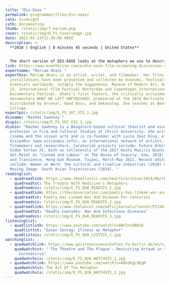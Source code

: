 ```yaml
---
title: "Dis-Ease "
permalink: programmes/films/dis-ease/
cata: hindsight
catb: documenting
thumb: /static/img/f_mariam.png
cover: /static/img/B_FS_Coverimage.jpg
date: 2021-05-23T11:30:00.000Z
description: >-
  **2018 | English | 8 minutes 45 seconds | United States** 


  The short version of DIS-EASE looks at the metaphors we use to describe illnesses, and how some diseases become metaphors to describe other phenomena. In particular, it examines the metaphor of the "war on disease," and asks how it affects how we treat people who are sick, how we define the "public" in public health, and whether it has locked us into militarized national security paradigms for both responding to current epidemic diseases and planning for future pandemics.
link: https://www.eventbrite.com/e/dis-ease-film-screening-discussion-registration-148914704891?aff=erelexpmlt
expertname: "Mariam Ghani "
expertbio: Mariam Ghani is an artist, writer, and filmmaker. Her films and
  installations have been presented and collected by museums, festivals, and
  biennials worldwide, notably the Guggenheim, Museum of Modern Art, Documenta
  13, International Film Festival Rotterdam and Copenhagen International
  Documentary Festival. Ghani’s first feature, the critically acclaimed
  documentary WHAT WE LEFT UNFINISHED, premiered at the 2019 Berlinale and is
  distributed by Arsenal, Good Docs, and Dekanalog. She teaches at Bennington
  College.
expertpic: /static/img/E_FS_SEC_VIS_1.jpg
disname: "Rashmi Sawhney "
dispic: /static/img/E_FS_SEC_VIS_2.jpg
disbio: "Rashmi Sawhney is a Bangalore-based cultural theorist and associate
  professor in Film and Cultural Studies at Christ University. She writes on
  cinema and the visual arts and is co-founder with Lucia Imaz King, of
  VisionMix (www.visionmix.info), an international network of artists,
  filmmakers and researchers. Curatorial projects include: Future Orbits and
  Video Vortex XI, both as collaterals of the 2017 Kochi Muziris Biennial;
  Set.Reset on ‘Cinema and Labour’ at The House of Inquiry, Goa, 2018; and Loss
  and Transience, Hong-Gah Museum, Taipei, March-May 2021. Recent edited volumes
  include: Women at Work: the Cultural and Creative Industries (2020) & The
  Moving Image: South Asian Trajectories (2018). "
readinglist:
  - quadreadlink: https://www.theatlantic.com/health/archive/2014/08/the-trouble-with-medicines-metaphors/374982/
    quadreadtxt: The Trouble With Medicine's Metaphors
    quadreadvis: /static/img/E_FS_QUA_READVIS_1.jpg
  - quadreadlink: https://theconversation.com/poetry-has-linked-war-and-disease-for-centuries-136141
    quadreadtxt: Poetry Has Linked War And Disease For Centuries
    quadreadvis: /static/img/E_FS_QUA_READVIS_2.jpg
  - quadreadlink: https://www.thelancet.com/pdfs/journals/lancet/PIIS0140-6736(02)11807-1.pdf
    quadreadtxt: "Deadly Comrades: War And Infectious Diseases"
    quadreadvis: /static/img/E_FS_QUA_READVIS_3.jpg
listeninglist:
  - quadlistlink: https://www.youtube.com/watch?v=6WC5ncbR0zQ
    quadlisttxt: "Susan Sontag: Illness as Metaphor"
    quadlistvis: /static/img/E_FS_QUA_LISTVIS_1.jpg
watchinglist:
  - quadwatchlink: https://www.geisteswissenschaften.fu-berlin.de/en/v/interweaving-performance-cultures/online-projects/Theater-and-the-Coronavirus/Episode-4/index.html
    quadwatchtxt: "'The Theatre and The Plague': Revisiting Artaud in the Age of the
      Coronavirus"
    quadwatchvis: /static/img/E_FS_QUA_WATCHVIS_1.jpg
  - quadwatchlink: https://www.youtube.com/watch?v=A0edKgL9EgM
    quadwatchtxt: The Art Of The Metaphor
    quadwatchvis: /static/img/E_FS_QUA_WATCHVIS_2.jpg
---
```

